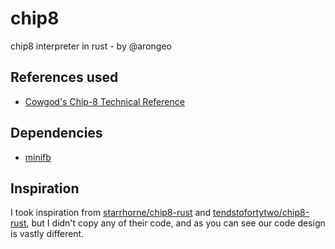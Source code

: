 # chip8
chip8 interpreter in rust - by @arongeo

## References used
- [Cowgod's Chip-8 Technical Reference](http://devernay.free.fr/hacks/chip8/C8TECH10.HTM)

## Dependencies
- [minifb](https://crates.io/crates/minifb)

## Inspiration
I took inspiration from [starrhorne/chip8-rust](https://github.com/starrhorne/chip8-rust) and [tendstofortytwo/chip8-rust](https://github.com/tendstofortytwo/chip8-rust), but I didn't copy any of their code, and as you can see our code design is vastly different.
